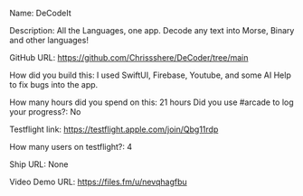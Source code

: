 Name: DeCodeIt

Description: All the Languages, one app. Decode any text into Morse, Binary and other languages!

GitHub URL: https://github.com/Chrissshere/DeCoder/tree/main

How did you build this: I used SwiftUI, Firebase, Youtube, and some AI Help to fix bugs into the app. 

How many hours did you spend on this: 21 hours
Did you use #arcade to log your progress?: No

Testflight link: https://testflight.apple.com/join/Qbg11rdp

How many users on testflight?: 4

Ship URL: None

Video Demo URL: https://files.fm/u/nevqhagfbu
